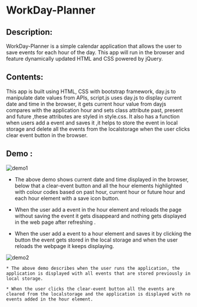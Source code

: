 # WorkDay-Planner
## Description:
   WorkDay-Planner is a simple calendar application that allows the user to save events for each hour of the day. This app will run in the browser and feature dynamically updated HTML and CSS powered by jQuery.

## Contents:
   This app is built using HTML, CSS with bootstrap framework, day.js to manipulate date values from APIs,       script.js uses day.js to display current date and time in the browser, it gets current hour value from dayjs compares with the application hour and sets class attribute past, present and future ,these attributes are styled in style.css. It also has a function when users add a event  and saves it ,it helps to store the event in local storage and delete all the events from the localstorage when the user clicks clear event button in the browser.

## Demo :

   ![demo1](./assets/images/Demo-1.gif)   

   * The above demo shows current date and time displayed in the browser, below that a clear-event button and all the hour elements highlighted with colour codes based on past hour, current hour or future hour and each hour element with a save icon button.
   
   * When the user add a event in the hour element and reloads the page without saving the event it gets disappeard and nothing gets displayed in the web page after refreshing .

   * When the user add a event to a hour element and saves it by clicking the button the event gets stored in the local storage and when the user reloads the webpage it keeps displaying.

   ![demo2](./assets/images/Demo-2.gif)
    
    * The above demo describes when the user runs the application, the application is displayed with all events that are stored previously in local storage.

    * When the user clicks the clear-event button all the events are cleared from the localstorage and the application is displayed with no events added in the hour element.


   




   